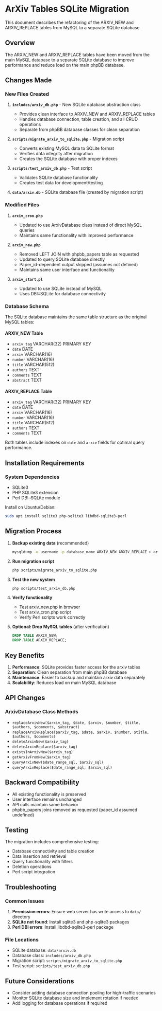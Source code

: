 # ArXiv Tables SQLite Migration

This document describes the refactoring of the ARXIV_NEW and ARXIV_REPLACE tables from MySQL to a separate SQLite database.

## Overview

The ARXIV_NEW and ARXIV_REPLACE tables have been moved from the main MySQL database to a separate SQLite database to improve performance and reduce load on the main phpBB database.

## Changes Made

### New Files Created

1. **`includes/arxiv_db.php`** - New SQLite database abstraction class
   - Provides clean interface to ARXIV_NEW and ARXIV_REPLACE tables
   - Handles database connection, table creation, and all CRUD operations
   - Separate from phpBB database classes for clean separation

2. **`scripts/migrate_arxiv_to_sqlite.php`** - Migration script
   - Converts existing MySQL data to SQLite format
   - Verifies data integrity after migration
   - Creates the SQLite database with proper indexes

3. **`scripts/test_arxiv_db.php`** - Test script
   - Validates SQLite database functionality
   - Creates test data for development/testing

4. **`data/arxiv.db`** - SQLite database file (created by migration script)

### Modified Files

1. **`arxiv_cron.php`**
   - Updated to use ArxivDatabase class instead of direct MySQL queries
   - Maintains same functionality with improved performance

2. **`arxiv_new.php`**
   - Removed LEFT JOIN with phpbb_papers table as requested
   - Updated to query SQLite database directly
   - Paper_id-dependent output skipped (assumes not defined)
   - Maintains same user interface and functionality

3. **`arxiv_start.pl`**
   - Updated to use SQLite instead of MySQL
   - Uses DBI::SQLite for database connectivity

### Database Schema

The SQLite database maintains the same table structure as the original MySQL tables:

#### ARXIV_NEW Table
- `arxiv_tag` VARCHAR(32) PRIMARY KEY
- `date` DATE
- `arxiv` VARCHAR(16)
- `number` VARCHAR(16)
- `title` VARCHAR(512)
- `authors` TEXT
- `comments` TEXT
- `abstract` TEXT

#### ARXIV_REPLACE Table
- `arxiv_tag` VARCHAR(32) PRIMARY KEY
- `date` DATE
- `arxiv` VARCHAR(16)
- `number` VARCHAR(16)
- `title` VARCHAR(512)
- `authors` TEXT
- `comments` TEXT

Both tables include indexes on `date` and `arxiv` fields for optimal query performance.

## Installation Requirements

### System Dependencies
- SQLite3
- PHP SQLite3 extension
- Perl DBI::SQLite module

Install on Ubuntu/Debian:
```bash
sudo apt install sqlite3 php-sqlite3 libdbd-sqlite3-perl
```

## Migration Process

1. **Backup existing data** (recommended)
   ```bash
   mysqldump -u username -p database_name ARXIV_NEW ARXIV_REPLACE > arxiv_backup.sql
   ```

2. **Run migration script**
   ```bash
   php scripts/migrate_arxiv_to_sqlite.php
   ```

3. **Test the new system**
   ```bash
   php scripts/test_arxiv_db.php
   ```

4. **Verify functionality**
   - Test arxiv_new.php in browser
   - Test arxiv_cron.php script
   - Verify Perl scripts work correctly

5. **Optional: Drop MySQL tables** (after verification)
   ```sql
   DROP TABLE ARXIV_NEW;
   DROP TABLE ARXIV_REPLACE;
   ```

## Key Benefits

1. **Performance**: SQLite provides faster access for the arxiv tables
2. **Separation**: Clean separation from main phpBB database
3. **Maintenance**: Easier to backup and maintain arxiv data separately
4. **Scalability**: Reduces load on main MySQL database

## API Changes

### ArxivDatabase Class Methods

- `replaceArxivNew($arxiv_tag, $date, $arxiv, $number, $title, $authors, $comments, $abstract)`
- `replaceArxivReplace($arxiv_tag, $date, $arxiv, $number, $title, $authors, $comments)`
- `deleteArxivNew($arxiv_tag)`
- `deleteArxivReplace($arxiv_tag)`
- `existsInArxivNew($arxiv_tag)`
- `getArxivFromNew($arxiv_tag)`
- `queryArxivNew($date_range_sql, $arxiv_sql)`
- `queryArxivReplace($date_range_sql, $arxiv_sql)`

## Backward Compatibility

- All existing functionality is preserved
- User interface remains unchanged
- API calls maintain same behavior
- phpbb_papers joins removed as requested (paper_id assumed undefined)

## Testing

The migration includes comprehensive testing:
- Database connectivity and table creation
- Data insertion and retrieval
- Query functionality with filters
- Deletion operations
- Perl script integration

## Troubleshooting

### Common Issues

1. **Permission errors**: Ensure web server has write access to `data/` directory
2. **SQLite not found**: Install sqlite3 and php-sqlite3 packages
3. **Perl DBI errors**: Install libdbd-sqlite3-perl package

### File Locations

- SQLite database: `data/arxiv.db`
- Database class: `includes/arxiv_db.php`
- Migration script: `scripts/migrate_arxiv_to_sqlite.php`
- Test script: `scripts/test_arxiv_db.php`

## Future Considerations

- Consider adding database connection pooling for high-traffic scenarios
- Monitor SQLite database size and implement rotation if needed
- Add logging for database operations if required
